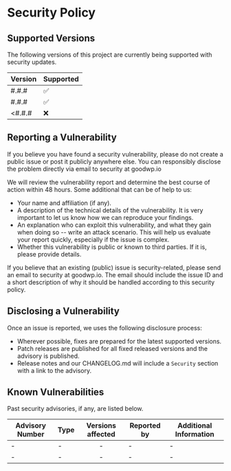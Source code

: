 # Security Policy

## Supported Versions

The following versions of this project are currently being supported with security updates.

| Version | Supported          |
| ------- | ------------------ |
| #.#.#   | :white_check_mark: |
| #.#.#   | :white_check_mark: |
| <#.#.#  | :x:                |

## Reporting a Vulnerability

If you believe you have found a security vulnerability, please do not create a public issue or post it publicly anywhere else. You can responsibly disclose the problem directly via email to security at goodwp.io

We will review the vulnerability report and determine the best course of action within 48 hours.
Some additional that can be of help to us:

- Your name and affiliation (if any).
- A description of the technical details of the vulnerability.  It is very important to let us know how we can reproduce your findings.
- An explanation who can exploit this vulnerability, and what they gain when doing so -- write an attack scenario.  This will help us evaluate your report quickly, especially if the issue is complex.
- Whether this vulnerability is public or known to third parties.  If it is, please provide details.

If you believe that an existing (public) issue is security-related, please send an email to security at goodwp.io. The email should include the issue ID and a short description of why it should be handled according to this security policy.

## Disclosing a Vulnerability

Once an issue is reported, we uses the following disclosure process:

- Wherever possible, fixes are prepared for the latest supported versions.
- Patch releases are published for all fixed released versions and the advisory is published.
- Release notes and our CHANGELOG.md will include a `Security` section with a link to the advisory.

## Known Vulnerabilities

Past security advisories, if any, are listed below.

| Advisory Number | Type               | Versions affected | Reported by           | Additional Information      |
|-----------------|--------------------|:-----------------:|-----------------------|-----------------------------|
| -               | -                  | -                 | -                     | -                           |
| -               | -                  | -                 | -                     | -                           |

